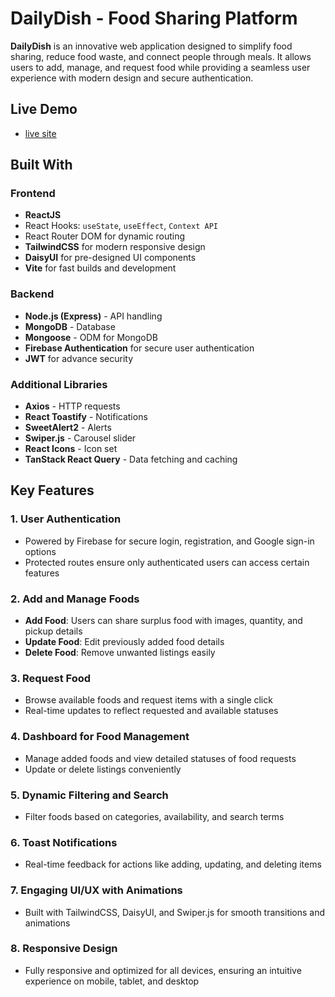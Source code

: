 # DailyDish - Food Sharing Platform

**DailyDish** is an innovative web application designed to simplify food sharing, reduce food waste, and connect people through meals. It allows users to add, manage, and request food while providing a seamless user experience with modern design and secure authentication.

## Live Demo

* [live site](https://dailydish-1f0f4.web.app/)

## Built With

### Frontend

* **ReactJS**
 * React Hooks: `useState`, `useEffect`, `Context API`
 * React Router DOM for dynamic routing
* **TailwindCSS** for modern responsive design  
* **DaisyUI** for pre-designed UI components
* **Vite** for fast builds and development

### Backend

* **Node.js (Express)** - API handling
* **MongoDB** - Database 
* **Mongoose** - ODM for MongoDB
* **Firebase Authentication** for secure user authentication
* **JWT** for advance security

### Additional Libraries

* **Axios** - HTTP requests
* **React Toastify** - Notifications
* **SweetAlert2** - Alerts
* **Swiper.js** - Carousel slider
* **React Icons** - Icon set
* **TanStack React Query** - Data fetching and caching

## Key Features

### 1. User Authentication

* Powered by Firebase for secure login, registration, and Google sign-in options
* Protected routes ensure only authenticated users can access certain features

### 2. Add and Manage Foods

* **Add Food**: Users can share surplus food with images, quantity, and pickup details
* **Update Food**: Edit previously added food details
* **Delete Food**: Remove unwanted listings easily

### 3. Request Food

* Browse available foods and request items with a single click
* Real-time updates to reflect requested and available statuses

### 4. Dashboard for Food Management

* Manage added foods and view detailed statuses of food requests
* Update or delete listings conveniently

### 5. Dynamic Filtering and Search

* Filter foods based on categories, availability, and search terms

### 6. Toast Notifications

* Real-time feedback for actions like adding, updating, and deleting items

### 7. Engaging UI/UX with Animations

* Built with TailwindCSS, DaisyUI, and Swiper.js for smooth transitions and animations

### 8. Responsive Design

* Fully responsive and optimized for all devices, ensuring an intuitive experience on mobile, tablet, and desktop